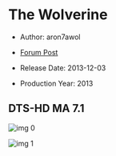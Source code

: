 # The Wolverine

* Author: aron7awol

* [Forum Post](https://www.avsforum.com/threads/bass-eq-for-filtered-movies.2995212/post-58117842)

* Release Date: 2013-12-03
* Production Year: 2013

## DTS-HD MA 7.1

![img 0](https://i.imgur.com/RgVpkzJ.jpg)

![img 1](https://i.imgur.com/pYixfuc.jpg)

